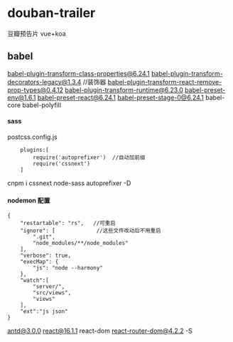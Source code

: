 # douban-trailer
豆瓣预告片 vue+koa

## babel
babel-plugin-transform-class-properties@6.24.1
babel-plugin-transform-decorators-legacy@1.3.4        //装饰器
babel-plugin-transform-react-remove-prop-types@0.4.12
babel-plugin-transform-runtime@6.23.0
babel-preset-env@1.6.1
babel-preset-react@6.24.1
babel-preset-stage-0@6.24.1
babel-core 
babel-polyfill

#### sass
postcss.config.js
```
    plugins:[
        require('autoprefixer')  //自动加前缀
        require('cssnext')
    ]
```
cnpm i cssnext node-sass autoprefixer -D


#### nodemon 配置
```
{
    "restartable": "rs",   //可重启
    "ignore": [             //这些文件改动后不用重启
        ".git",
        "node_modules/**/node_modules"
    ],
    "verbose": true,
    "execMap": {
        "js": "node --harmony"
    },
    "watch":[
        "server/",
        "src/views",
        "views"
    ],
    "ext":"js json"
}
```

antd@3.0.0 react@16.1.1 react-dom react-router-dom@4.2.2 -S